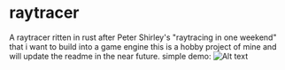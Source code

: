 # raytracer
A raytracer ritten in rust after Peter Shirley's "raytracing in one weekend" that i want to build into a game engine
this is a hobby project of mine and will update the readme in the near future.
simple demo:
![Alt text](demo.jpg?raw=true "Title")
